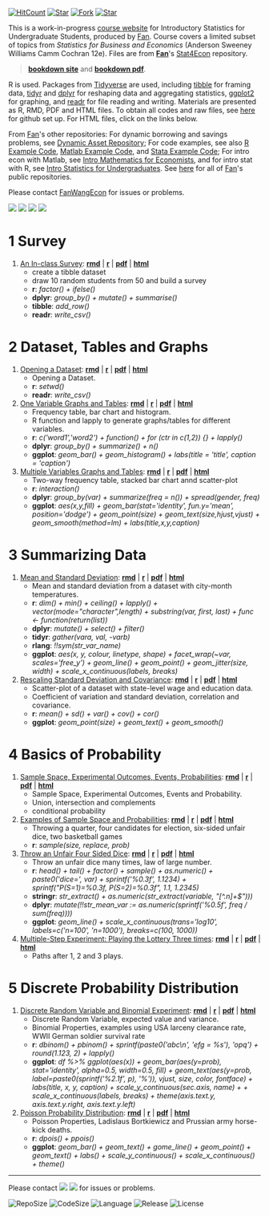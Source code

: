 [![HitCount](http://hits.dwyl.io/fanwangecon/Stat4Econ.svg)](https://github.com/FanWangEcon/Stat4Econ)  [![Star](https://img.shields.io/github/stars/fanwangecon/Stat4Econ?style=social)](https://github.com/FanWangEcon/Stat4Econ/stargazers) [![Fork](https://img.shields.io/github/forks/fanwangecon/Stat4Econ?style=social)](https://github.com/FanWangEcon/Stat4Econ/network/members) [![Star](https://img.shields.io/github/watchers/fanwangecon/Stat4Econ?style=social)](https://github.com/FanWangEcon/Stat4Econ/watchers)

This is a work-in-progress [course website](https://fanwangecon.github.io/Stat4Econ/) for Introductory Statistics for Undergraduate Students, produced by [Fan](https://fanwangecon.github.io/). Course covers a limited subset of topics from *Statistics for Business and Economics* (Anderson Sweeney Williams Camm Cochran 12e). Files are from [**Fan**](https://fanwangecon.github.io/)'s [Stat4Econ](https://github.com/FanWangEcon/Stat4Econ) repository.

> [**bookdown site**](https://fanwangecon.github.io/Stat4Econ/bookdown) and [**bookdown pdf**](https://fanwangecon.github.io/Stat4Econ/bookdown/Introductory-Statistics-with-R-tidyverse.pdf).

R is used. Packages from [Tidyverse](https://www.tidyverse.org/) are used, including [tibble](https://tibble.tidyverse.org/) for framing data, [tidyr](https://dplyr.tidyverse.org/) and [dplyr](https://dplyr.tidyverse.org/) for reshaping data and aggregating statistics, [ggplot2](https://ggplot2.tidyverse.org/) for graphing, and [readr](https://readr.tidyverse.org/) for file reading and writing. Materials are presented as R, RMD, PDF and HTML files. To obtain all codes and raw files, see [here](https://fanwangecon.github.io/Stat4Econ/docs/gitsetup.html) for github set up. For HTML files, click on the links below.

From [Fan](https://fanwangecon.github.io/)'s other repositories: For dynamic borrowing and savings problems, see [Dynamic Asset Repository](https://fanwangecon.github.io/CodeDynaAsset/); For code examples, see also [R Example Code](https://fanwangecon.github.io/R4Econ/), [Matlab Example Code](https://fanwangecon.github.io/M4Econ/), and [Stata Example Code](https://fanwangecon.github.io/Stata4Econ/); For intro econ with Matlab, see [Intro Mathematics for Economists](https://fanwangecon.github.io/Math4Econ/), and for intro stat with R, see [Intro Statistics for Undergraduates](https://fanwangecon.github.io/Stat4Econ/). See [here](https://github.com/FanWangEcon) for all of [Fan](https://fanwangecon.github.io/)'s public repositories.

Please contact [FanWangEcon](https://fanwangecon.github.io/) for issues or problems.

[![](https://img.shields.io/github/last-commit/fanwangecon/Stat4Econ)](https://github.com/FanWangEcon/Stat4Econ/commits/master) [![](https://img.shields.io/github/commit-activity/m/fanwangecon/Stat4Econ)](https://github.com/FanWangEcon/Stat4Econ/graphs/commit-activity) [![](https://img.shields.io/github/issues/fanwangecon/Stat4Econ)](https://github.com/FanWangEcon/Stat4Econ/issues) [![](https://img.shields.io/github/issues-pr/fanwangecon/Stat4Econ)](https://github.com/FanWangEcon/Stat4Econ/pulls)

# 1  Survey

1. [An In-class Survey](https://fanwangecon.github.io/Stat4Econ/survey/htmlpdfr/classsurvey.html): [**rmd**](https://github.com/FanWangEcon/Stat4Econ/blob/master/survey//classsurvey.Rmd) \| [**r**](https://github.com/FanWangEcon/Stat4Econ/blob/master/survey/htmlpdfr/classsurvey.R) \| [**pdf**](https://github.com/FanWangEcon/Stat4Econ/blob/master/survey/htmlpdfr/classsurvey.pdf) \| [**html**](https://fanwangecon.github.io/Stat4Econ/survey/htmlpdfr/classsurvey.html)
	+ create a tibble dataset
	+ draw 10 random students from 50 and build a survey
	+ **r**: *factor() + ifelse()*
	+ **dplyr**: *group_by() + mutate() + summarise()*
	+ **tibble**: *add_row()*
	+ **readr**: *write_csv()*

# 2  Dataset, Tables and Graphs

1. [Opening a Dataset](https://fanwangecon.github.io/Stat4Econ/descriptive/htmlpdfr/DataBasketball.html): [**rmd**](https://github.com/FanWangEcon/Stat4Econ/blob/master/descriptive//DataBasketball.Rmd) \| [**r**](https://github.com/FanWangEcon/Stat4Econ/blob/master/descriptive/htmlpdfr/DataBasketball.R) \| [**pdf**](https://github.com/FanWangEcon/Stat4Econ/blob/master/descriptive/htmlpdfr/DataBasketball.pdf) \| [**html**](https://fanwangecon.github.io/Stat4Econ/descriptive/htmlpdfr/DataBasketball.html)
	+ Opening a Dataset.
	+ **r**: *setwd()*
	+ **readr**: *write_csv()*
2. [One Variable Graphs and Tables](https://fanwangecon.github.io/Stat4Econ/descriptive/htmlpdfr/OneVariable.html): [**rmd**](https://github.com/FanWangEcon/Stat4Econ/blob/master/descriptive//OneVariable.Rmd) \| [**r**](https://github.com/FanWangEcon/Stat4Econ/blob/master/descriptive/htmlpdfr/OneVariable.R) \| [**pdf**](https://github.com/FanWangEcon/Stat4Econ/blob/master/descriptive/htmlpdfr/OneVariable.pdf) \| [**html**](https://fanwangecon.github.io/Stat4Econ/descriptive/htmlpdfr/OneVariable.html)
	+ Frequency table, bar chart and histogram.
	+ R function and lapply to generate graphs/tables for different variables.
	+ **r**: *c('word1','word2') + function() + for (ctr in c(1,2)) {} + lapply()*
	+ **dplyr**: *group_by() + summarize() + n()*
	+ **ggplot**: *geom_bar() + geom_histogram() + labs(title = 'title', caption = 'caption')*
3. [Multiple Variables Graphs and Tables](https://fanwangecon.github.io/Stat4Econ/descriptive/htmlpdfr/MultipleVariables.html): [**rmd**](https://github.com/FanWangEcon/Stat4Econ/blob/master/descriptive//MultipleVariables.Rmd) \| [**r**](https://github.com/FanWangEcon/Stat4Econ/blob/master/descriptive/htmlpdfr/MultipleVariables.R) \| [**pdf**](https://github.com/FanWangEcon/Stat4Econ/blob/master/descriptive/htmlpdfr/MultipleVariables.pdf) \| [**html**](https://fanwangecon.github.io/Stat4Econ/descriptive/htmlpdfr/MultipleVariables.html)
	+ Two-way frequency table, stacked bar chart annd scatter-plot
	+ **r**: *interaction()*
	+ **dplyr**: *group_by(var) + summarize(freq = n()) + spread(gender, freq)*
	+ **ggplot**: *aes(x,y,fill) + geom_bar(stat='identity', fun.y='mean', position='dodge') + geom_point(size) + geom_text(size,hjust,vjust) + geom_smooth(method=lm) + labs(title,x,y,caption)*

# 3  Summarizing Data

1. [Mean and Standard Deviation](https://fanwangecon.github.io/Stat4Econ/summarystats/htmlpdfr/meansdhist.html): [**rmd**](https://github.com/FanWangEcon/Stat4Econ/blob/master/summarystats//meansdhist.Rmd) \| [**r**](https://github.com/FanWangEcon/Stat4Econ/blob/master/summarystats/htmlpdfr/meansdhist.R) \| [**pdf**](https://github.com/FanWangEcon/Stat4Econ/blob/master/summarystats/htmlpdfr/meansdhist.pdf) \| [**html**](https://fanwangecon.github.io/Stat4Econ/summarystats/htmlpdfr/meansdhist.html)
	+ Mean and standard deviation from a dataset with city-month temperatures.
	+ **r**: *dim() + min() + ceiling() + lapply() + vector(mode="character",length) + substring(var, first, last) + func <- function(return(list))*
	+ **dplyr**: *mutate() + select() + filter()*
	+ **tidyr**: *gather(vara, val, -varb)*
	+ **rlang**: *!!sym(str_var_name)*
	+ **ggplot**: *aes(x, y, colour, linetype, shape) + facet_wrap(~var, scales='free_y') + geom_line() + geom_point() + geom_jitter(size, width) + scale_x_continuous(labels, breaks)*
2. [Rescaling Standard Deviation and Covariance](https://fanwangecon.github.io/Stat4Econ/summarystats/htmlpdfr/toolboxone.html): [**rmd**](https://github.com/FanWangEcon/Stat4Econ/blob/master/summarystats//toolboxone.Rmd) \| [**r**](https://github.com/FanWangEcon/Stat4Econ/blob/master/summarystats/htmlpdfr/toolboxone.R) \| [**pdf**](https://github.com/FanWangEcon/Stat4Econ/blob/master/summarystats/htmlpdfr/toolboxone.pdf) \| [**html**](https://fanwangecon.github.io/Stat4Econ/summarystats/htmlpdfr/toolboxone.html)
	+ Scatter-plot of a dataset with state-level wage and education data.
	+ Coefficient of variation and standard deviation, correlation and covariance.
	+ **r**: *mean() + sd() + var() + cov() + cor()*
	+ **ggplot**: *geom_point(size) + geom_text() + geom_smooth()*

# 4  Basics of Probability

1. [Sample Space, Experimental Outcomes, Events, Probabilities](https://fanwangecon.github.io/Stat4Econ/probability/htmlpdfr/samplespace.html): [**rmd**](https://github.com/FanWangEcon/Stat4Econ/blob/master/probability//samplespace.Rmd) \| [**r**](https://github.com/FanWangEcon/Stat4Econ/blob/master/probability/htmlpdfr/samplespace.R) \| [**pdf**](https://github.com/FanWangEcon/Stat4Econ/blob/master/probability/htmlpdfr/samplespace.pdf) \| [**html**](https://fanwangecon.github.io/Stat4Econ/probability/htmlpdfr/samplespace.html)
	+ Sample Space, Experimental Outcomes, Events and Probability.
	+ Union, intersection and complements
	+ conditional probability
2. [Examples of Sample Space and Probabilities](https://fanwangecon.github.io/Stat4Econ/probability/htmlpdfr/samplespaceexa.html): [**rmd**](https://github.com/FanWangEcon/Stat4Econ/blob/master/probability//samplespaceexa.Rmd) \| [**r**](https://github.com/FanWangEcon/Stat4Econ/blob/master/probability/htmlpdfr/samplespaceexa.R) \| [**pdf**](https://github.com/FanWangEcon/Stat4Econ/blob/master/probability/htmlpdfr/samplespaceexa.pdf) \| [**html**](https://fanwangecon.github.io/Stat4Econ/probability/htmlpdfr/samplespaceexa.html)
	+ Throwing a quarter, four candidates for election, six-sided unfair dice, two basketball games
	+ **r**: *sample(size, replace, prob)*
3. [Throw an Unfair Four Sided Dice](https://fanwangecon.github.io/Stat4Econ/probability/htmlpdfr/samplespacedice.html): [**rmd**](https://github.com/FanWangEcon/Stat4Econ/blob/master/probability//samplespacedice.Rmd) \| [**r**](https://github.com/FanWangEcon/Stat4Econ/blob/master/probability/htmlpdfr/samplespacedice.R) \| [**pdf**](https://github.com/FanWangEcon/Stat4Econ/blob/master/probability/htmlpdfr/samplespacedice.pdf) \| [**html**](https://fanwangecon.github.io/Stat4Econ/probability/htmlpdfr/samplespacedice.html)
	+ Throw an unfair dice many times, law of large number.
	+ **r**: *head() + tail() + factor() + sample() + as.numeric() + paste0('dice=', var) + sprintf('%0.3f', 1.1234) + sprintf("P(S=1)=%0.3f, P(S=2)=%0.3f", 1.1, 1.2345)*
	+ **stringr**: *str_extract() + as.numeric(str_extract(variable, "[^.n]+$")))*
	+ **dplyr**: *mutate(!!str_mean_var := as.numeric(sprintf('%0.5f', freq / sum(freq))))*
	+ **ggplot**: *geom_line() + scale_x_continuous(trans='log10', labels=c('n=100', 'n=1000'), breaks=c(100, 1000))*
4. [Multiple-Step Experiment: Playing the Lottery Three times](https://fanwangecon.github.io/Stat4Econ/probability/htmlpdfr/lottery.html): [**rmd**](https://github.com/FanWangEcon/Stat4Econ/blob/master/probability//lottery.Rmd) \| [**r**](https://github.com/FanWangEcon/Stat4Econ/blob/master/probability/htmlpdfr/lottery.R) \| [**pdf**](https://github.com/FanWangEcon/Stat4Econ/blob/master/probability/htmlpdfr/lottery.pdf) \| [**html**](https://fanwangecon.github.io/Stat4Econ/probability/htmlpdfr/lottery.html)
	+ Paths after 1, 2 and 3 plays.

# 5  Discrete Probability Distribution

1. [Discrete Random Variable and Binomial Experiment](https://fanwangecon.github.io/Stat4Econ/probability_discrete/htmlpdfr/binomial.html): [**rmd**](https://github.com/FanWangEcon/Stat4Econ/blob/master/probability_discrete//binomial.Rmd) \| [**r**](https://github.com/FanWangEcon/Stat4Econ/blob/master/probability_discrete/htmlpdfr/binomial.R) \| [**pdf**](https://github.com/FanWangEcon/Stat4Econ/blob/master/probability_discrete/htmlpdfr/binomial.pdf) \| [**html**](https://fanwangecon.github.io/Stat4Econ/probability_discrete/htmlpdfr/binomial.html)
	+ Discrete Random Variable, expected value and variance.
	+ Binomial Properties, examples using USA larceny clearance rate, WWII German soldier survival rate
	+ **r**: *dbinom() + pbinom() + sprintf(paste0('abc\\n', 'efg = %s'), 'opq') + round(1.123, 2) + lapply()*
	+ **ggplot**: *df %>% ggplot(aes(x)) + geom_bar(aes(y=prob), stat='identity', alpha=0.5, width=0.5, fill) + geom_text(aes(y=prob, label=paste0(sprintf('%2.1f', p), '%')), vjust, size, color, fontface) + labs(title, x, y, caption) + scale_y_continuous(sec.axis, name) + + scale_x_continuous(labels, breaks) + theme(axis.text.y, axis.text.y.right, axis.text.y.left)*
2. [Poisson Probability Distribution](https://fanwangecon.github.io/Stat4Econ/probability_discrete/htmlpdfr/poisson.html): [**rmd**](https://github.com/FanWangEcon/Stat4Econ/blob/master/probability_discrete//poisson.Rmd) \| [**r**](https://github.com/FanWangEcon/Stat4Econ/blob/master/probability_discrete/htmlpdfr/poisson.R) \| [**pdf**](https://github.com/FanWangEcon/Stat4Econ/blob/master/probability_discrete/htmlpdfr/poisson.pdf) \| [**html**](https://fanwangecon.github.io/Stat4Econ/probability_discrete/htmlpdfr/poisson.html)
	+ Poisson Properties, Ladislaus Bortkiewicz and Prussian army horse-kick deaths.
	+ **r**: *dpois() + ppois()*
	+ **ggplot**: *geom_bar() + geom_text() + gome_line() + geom_point() + geom_text() + labs() + scale_y_continuous() + scale_x_continuous() + theme()*

----
Please contact [![](https://img.shields.io/github/followers/fanwangecon?label=FanWangEcon&style=social)](https://github.com/FanWangEcon) [![](https://img.shields.io/twitter/follow/fanwangecon?label=%20&style=social)](https://twitter.com/fanwangecon) for issues or problems.

![RepoSize](https://img.shields.io/github/repo-size/fanwangecon/R4Econ)
![CodeSize](https://img.shields.io/github/languages/code-size/fanwangecon/R4Econ)
![Language](https://img.shields.io/github/languages/top/fanwangecon/R4Econ)
![Release](https://img.shields.io/github/downloads/fanwangecon/R4Econ/total)
![License](https://img.shields.io/github/license/fanwangecon/R4Econ)
